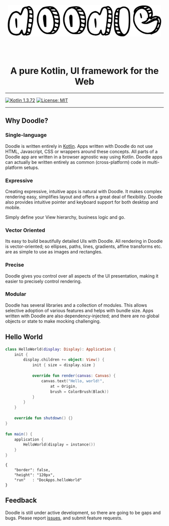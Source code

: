 <div align="center"><img src="doodle.svg" alt="doodle" style="height:100px;margin-bottom:50px"></div>
<div align="center"><h1>A pure Kotlin, UI framework for the Web</h1></div>

----

[![Kotlin 1.3.72](https://img.shields.io/badge/Kotlin-1.3.72-blue.svg?style=flat&logo=kotlin)](http://kotlinlang.org)
[![License: MIT](https://img.shields.io/badge/License-MIT-green.svg)](https://github.com/pusolito/doodle/blob/master/LICENSE)

----
## Why Doodle?

### Single-language
Doodle is written entirely in [Kotlin](http://kotlinlang.org). Apps written with Doodle do not
use HTML, Javascript, CSS or wrappers around these concepts. All parts of a Doodle app are written in a browser agnostic way using
Kotlin. Doodle apps can actually be written entirely as common (cross-platform) code in multi-platform setups.

### Expressive
Creating expressive, intuitive apps is natural with Doodle. It makes complex rendering easy, simplifies layout and offers a great
deal of flexibility. Doodle also provides intuitive pointer and keyboard support for both desktop and mobile.

Simply define your View hierarchy, business logic and go.

### Vector Oriented
Its easy to build beautifully detailed UIs with Doodle. All rendering in Doodle is vector-oriented; so ellipses, paths,
lines, gradients, affine transforms etc. are as simple to use as images and rectangles. 

### Precise

Doodle gives you control over all aspects of the UI presentation, making it easier to precisely control rendering.

### Modular

Doodle has several libraries and a collection of modules. This allows selective adoption of various features and helps
with bundle size. Apps written with Doodle are also dependency-injected; and there are no global objects or state to make mocking challenging.

## Hello World
```kotlin
class HelloWorld(display: Display): Application {
    init {
        display.children += object: View() {
            init { size = display.size }

            override fun render(canvas: Canvas) {
                canvas.text("Hello, world!",
                    at = Origin, 
                    brush = ColorBrush(Black))
            }
        }
    }

    override fun shutdown() {}
}

fun main() {
    application {
        HelloWorld(display = instance())
    }
}
```

```doodle
{
    "border": false,
    "height": "120px",
    "run"   : "DocApps.helloWorld"
}
```

## Feedback

Doodle is still under active development, so there are going to be gaps and bugs. Please report [issues](https://github.com/pusolito/doodle/issues),
and submit feature requests.